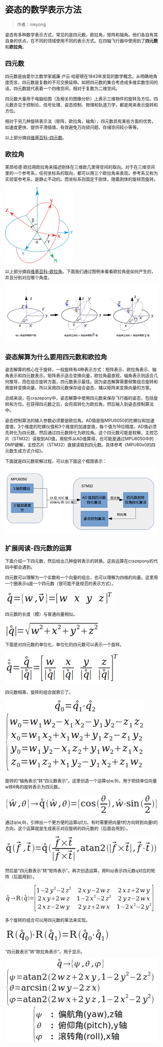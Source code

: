 
#  姿态的数学表示方法


> 作者：nieyong


姿态有多种数学表示方式，常见的是四元数，欧拉角，矩阵和轴角。他们各自有其自身的优点，在不同的领域使用不同的表示方式。在四轴飞行器中使用到了**四元数**和**欧拉角**。

## 四元数
四元数是由爱尔兰数学家威廉·卢云·哈密顿在1843年发现的数学概念。从明确地角度而言，四元数是复数的不可交换延伸。如把四元数的集合考虑成多维实数空间的话，四元数就代表着一个四维空间，相对于复数为二维空间。

四元数大量用于电脑绘图（及相关的图像分析）上表示三维物件的旋转及方位。四元数亦见于控制论、信号处理、姿态控制、物理和轨道力学，都是用来表示旋转和方位。

相对于另几种旋转表示法（矩阵，欧拉角，轴角），四元数具有某些方面的优势，如速度更快、提供平滑插值、有效避免万向锁问题、存储空间较小等等。

以上部分摘自[维基百科-四元数](http://zh.wikipedia.org/wiki/%E5%9B%9B%E5%85%83%E6%95%B0)。

## 欧拉角
莱昂哈德·欧拉用欧拉角来描述刚体在三维欧几里得空间的取向。对于在三维空间里的一个参考系，任何坐标系的取向，都可以用三个欧拉角来表现。参考系又称为实验室参考系，是静止不动的。而坐标系则固定于刚体，随着刚体的旋转而旋转。

![](/assets/img/euler-angles.png)

以上部分摘自[维基百科-欧拉角](http://zh.wikipedia.org/wiki/%E6%AC%A7%E6%8B%89%E8%A7%92)。下面我们通过图例来看看欧拉角是如何产生的，并且分别对应哪个角度。

![](/assets/img/euler-angles-demo.png)


## 姿态解算为什么要用四元数和欧拉角
姿态解算的核心在于旋转，一般旋转有4种表示方式：矩阵表示、欧拉角表示、轴角表示和四元数表示。矩阵表示适合变换向量，欧拉角最直观，轴角表示则适合几何推导，而在组合旋转方面，四元数表示最佳。因为姿态解算需要频繁组合旋转和用旋转变换向量，所以采用四元数保存组合姿态、辅以矩阵来变换向量的方案。

总结来说，在crazepony中，姿态解算中使用四元数来保存飞行器的姿态，包括旋转和方位。在获得四元数之后，会将其转化为欧拉角，然后输入到姿态控制算法中。

姿态控制算法的输入参数必须要是欧拉角。AD值是指MPU6050的陀螺仪和加速度值，3个维度的陀螺仪值和3个维度的加速度值，每个值为16位精度。AD值必须先转化为四元数，然后通过四元数转化为欧拉角。这个四元数可能是软解，主控芯片（STM32）读取到AD值，用软件从AD值算得，也可能是通过MPU6050中的DMP硬解，主控芯片（STM32）直接读取到四元数。具体参考《MPU60x0的四元数生成方式介绍》。

下面就是四元数软解过程，可以由下面这个框图表示：

![](/assets/img/mpu6050-quaternion.png)


## 扩展阅读-四元数的运算
下面介绍一下四元数，然后给出几种旋转表示的转换。这些运算在crazepony的代码中都会遇到。

四元数可以理解为一个实数和一个向量的组合，也可以理解为四维的向量。这里用一个圈表示q是一个四元数（很可能不是规范的表示方式）。

![](/assets/img/quaternions-01.png)

四元数的长度（模）与普通向量相似。

![](/assets/img/quaternions-02.png)


下面是对四元数的单位化，单位化的四元数可以表示一个旋转。

![](/assets/img/quaternions-03.png)


四元数相乘，旋转的组合就靠它了。

![](/assets/img/quaternions-04.png)

旋转的“轴角表示”转“四元数表示”。这里创造一个运算q(w,θ)，用于把绕单位向量w转θ角的旋转表示为四元数。

![](/assets/img/quaternions-05.png)

通过q(w,θ)，引伸出一个更方便的运算q(f,t)。有时需要把向量f的方向转到向量t的方向，这个运算就是生成表示对应旋转的四元数的（后面会用到）。

![](/assets/img/quaternions-06.png)

然后是“四元数表示”转“矩阵表示”。再次创造运算，用R(q)表示四元数q对应的矩阵（后面用到）。

![](/assets/img/quaternions-07.jpg)

多个旋转的组合可以用四元数的乘法来实现。

![](/assets/img/quaternions-08.png)


“四元数表示”转“欧拉角表示”。用于显示。

![](/assets/img/quaternions-09.png)



